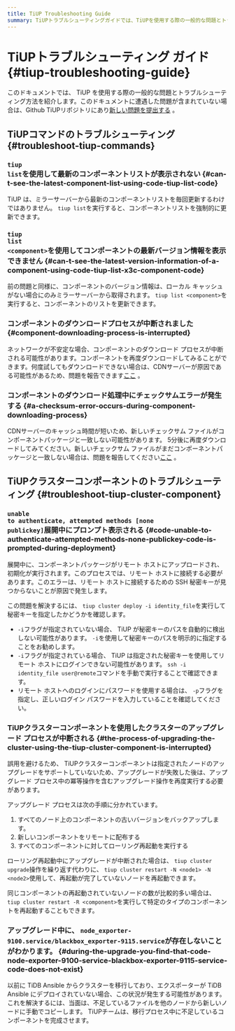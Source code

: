 ```yaml
---
title: TiUP Troubleshooting Guide
summary: TiUPトラブルシューティングガイドでは、TiUPを使用する際の一般的な問題とトラブルシューティング方法を紹介しています。コンポーネントリストが表示されない場合は、`tiup list`を実行してリストを強制的に更新できます。コンポーネントの最新バージョン情報が表示されない場合も同様に、リストを更新できます。ダウンロードプロセスが中断された場合は再度ダウンロードし、チェックサムエラーが発生した場合は5分後に再度ダウンロードしてみてください。クラスターコンポーネントの展開中に認証エラーが発生した場合は、秘密キーを指定して確認してください。アップグレードプロセスが中断された場合は、再起動を行うことができます。
---
```


# TiUPトラブルシューティング ガイド {#tiup-troubleshooting-guide}

このドキュメントでは、 TiUP を使用する際の一般的な問題とトラブルシューティング方法を紹介します。このドキュメントに遭遇した問題が含まれていない場合は、Github TiUPリポジトリにあり[新しい問題を提出する](https://github.com/pingcap/tiup/issues) 。

## TiUPコマンドのトラブルシューティング {#troubleshoot-tiup-commands}

### <code>tiup list</code>を使用して最新のコンポーネントリストが表示されない {#can-t-see-the-latest-component-list-using-code-tiup-list-code}

TiUP は、ミラーサーバーから最新のコンポーネントリストを毎回更新するわけではありません。 `tiup list`を実行すると、コンポーネントリストを強制的に更新できます。

### <code>tiup list &lt;component&gt;</code>を使用してコンポーネントの最新バージョン情報を表示できません {#can-t-see-the-latest-version-information-of-a-component-using-code-tiup-list-x3c-component-code}

前の問題と同様に、コンポーネントのバージョン情報は、ローカル キャッシュがない場合にのみミラーサーバーから取得されます。 `tiup list <component>`を実行すると、コンポーネントのリストを更新できます。

### コンポーネントのダウンロードプロセスが中断されました {#component-downloading-process-is-interrupted}

ネットワークが不安定な場合、コンポーネントのダウンロード プロセスが中断される可能性があります。コンポーネントを再度ダウンロードしてみることができます。何度試してもダウンロードできない場合は、CDNサーバーが原因である可能性があるため、問題を報告できます[ここ](https://github.com/pingcap/tiup/issues) 。

### コンポーネントのダウンロード処理中にチェックサムエラーが発生する {#a-checksum-error-occurs-during-component-downloading-process}

CDNサーバーのキャッシュ時間が短いため、新しいチェックサム ファイルがコンポーネントパッケージと一致しない可能性があります。 5分後に再度ダウンロードしてみてください。新しいチェックサム ファイルがまだコンポーネントパッケージと一致しない場合は、問題を報告してください[ここ](https://github.com/pingcap/tiup/issues) 。

## TiUPクラスターコンポーネントのトラブルシューティング {#troubleshoot-tiup-cluster-component}

### <code>unable to authenticate, attempted methods [none publickey]</code>展開中にプロンプ​​ト表示される {#code-unable-to-authenticate-attempted-methods-none-publickey-code-is-prompted-during-deployment}

展開中に、コンポーネントパッケージがリモート ホストにアップロードされ、初期化が実行されます。このプロセスでは、リモート ホストに接続する必要があります。このエラーは、リモート ホストに接続するための SSH 秘密キーが見つからないことが原因で発生します。

この問題を解決するには、 `tiup cluster deploy -i identity_file`を実行して秘密キーを指定したかどうかを確認します。

-   `-i`フラグが指定されていない場合、 TiUP が秘密キーのパスを自動的に検出しない可能性があります。 `-i`を使用して秘密キーのパスを明示的に指定することをお勧めします。
-   `-i`フラグが指定されている場合、 TiUP は指定された秘密キーを使用してリモート ホストにログインできない可能性があります。 `ssh -i identity_file user@remote`コマンドを手動で実行することで確認できます。
-   リモート ホストへのログインにパスワードを使用する場合は、 `-p`フラグを指定し、正しいログイン パスワードを入力していることを確認してください。

### TiUPクラスターコンポーネントを使用したクラスターのアップグレード プロセスが中断される {#the-process-of-upgrading-the-cluster-using-the-tiup-cluster-component-is-interrupted}

誤用を避けるため、 TiUPクラスターコンポーネントは指定されたノードのアップグレードをサポートしていないため、アップグレードが失敗した後は、アップグレード プロセス中の冪等操作を含むアップグレード操作を再度実行する必要があります。

アップグレード プロセスは次の手順に分かれています。

1.  すべてのノード上のコンポーネントの古いバージョンをバックアップします。
2.  新しいコンポーネントをリモートに配布する
3.  すべてのコンポーネントに対してローリング再起動を実行する

ローリング再起動中にアップグレードが中断された場合は、 `tiup cluster upgrade`操作を繰り返す代わりに、 `tiup cluster restart -N <node1> -N <node2>`使用して、再起動が完了していないノードを再起動できます。

同じコンポーネントの再起動されていないノードの数が比較的多い場合は、 `tiup cluster restart -R <component>`を実行して特定のタイプのコンポーネントを再起動することもできます。

### アップグレード中に、 <code>node_exporter-9100.service/blackbox_exporter-9115.service</code>が存在しないことがわかります。 {#during-the-upgrade-you-find-that-code-node-exporter-9100-service-blackbox-exporter-9115-service-code-does-not-exist}

以前に TiDB Ansible からクラスターを移行しており、エクスポーターが TiDB Ansible にデプロイされていない場合、この状況が発生する可能性があります。これを解決するには、当面は、不足しているファイルを他のノードから新しいノードに手動でコピーします。 TiUPチームは、移行プロセス中に不足しているコンポーネントを完成させます。
